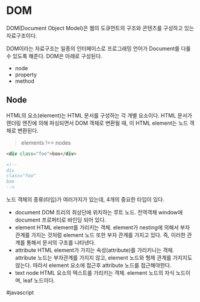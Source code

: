 # DOM
DOM(Document Object Model)은 웹의 도큐먼트의 구조와 콘텐츠를 구성하고 있는 자료구조이다.

DOM이라는 자료구조는 일종의 인터페이스로 프로그래밍 언어가 Document를 다룰 수 있도록 해준다. DOM은 아래로 구성된다.

- node
- property
- method

## Node
HTML의 요소(element)는 HTML 문서를 구성하는 각 개별 요소이다. 
HTML 문서가 렌더링 엔진에 의해 파싱되면서 DOM 객체로 변환될 때, 이 HTML element는 노드 객체로 변환된다.

> elements !== nodes
>

```html
<div class="foo">boo</div>

<!-- 
div 
class="foo"
boo
-->
```

노드 객체의 종류(타입)가 여러가지가 있는데, 4개의 중요한 타입이 있다.

- document
  DOM 트리의 최상단에 위치하는 루트 노드. 전역객체 window에 document 프로퍼티로 바인딩 되어 있다.
- element
  HTML element를 가리키는 객체. element가 nesting에 의해서 부자 관계를 가지는 것처럼 element 노드 또한 부자 관계를 가지고 있다. 즉, 이러한 관계를 통해서 문서의 구조를 나타낸다.
- attribute
  HTML element가 가지는 속성(attribute)를 가리키니는 객체. attribute 노드는 부자관계를 가지지 않고, element 노드와 형제 관계를 가지지도 않는다. 따라서 element 요소에 접근후 attribute 노드를 접근해야한다.
- text node
  HTML 요소의 텍스트를 가리키는 객체. element 노드의 자식 노드이며, leaf 노드이다.



#javascript
